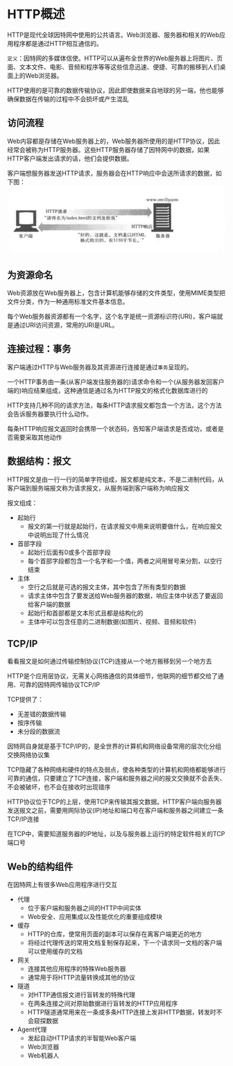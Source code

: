 #   HTTP概述

HTTP是现代全球因特网中使用的公共语言。Web浏览器、服务器和相关的Web应用程序都是通过HTTP相互通信的。

`定义`：因特网的多媒体信使。HTTP可以从遍布全世界的Web服务器上将图片、页面、文本文件、电影、音频和程序等等这些信息迅速、便捷、可靠的搬移到人们桌面上的Web浏览器。

HTTP使用的是可靠的数据传输协议，因此即使数据来自地球的另一端，他也能够确保数据在传输的过程中不会损坏或产生混乱

##  访问流程

Web内容都是存储在Web服务器上的，Web服务器所使用的是HTTP协议，因此经常会被称为HTTP服务器。这些HTTP服务器存储了因特网中的数据，如果HTTP客户端发出请求的话，他们会提供数据。

客户端想服务器发送HTTP请求，服务器会在HTTP响应中会送所请求的数据，如下图：
![001](images/001.png)

##  为资源命名

Web资源放在Web服务器上，包含计算机能够存储的文件类型，使用MIME类型把文件分类，作为一种通用标准文件基本信息。

每个Web服务器资源都有一个名字，这个名字是统一资源标识符(URI)，客户端就是通过URI访问资源，常用的URI是URL。

##  连接过程：事务

客户端通过HTTP与Web服务器及其资源进行连接是通过`事务`呈现的。

一个HTTP事务由一条(从客户端发往服务器的)请求命令和一个(从服务器发回客户端的)响应结果组成，这种通信是通过名为HTTP报文的格式化数据库进行的

HTTP支持几种不同的请求方法，每条HTTP请求报文都包含一个方法，这个方法会告诉服务器要执行什么动作。

每条HTTP响应报文返回时会携带一个状态码，告知客户端请求是否成功，或者是否需要采取其他动作

##  数据结构：报文

HTTP报文是由一行一行的简单字符组成，报文都是纯文本，不是二进制代码，从客户端到服务端报文称为请求报文，从服务端到客户端称为响应报文

报文组成：
-   起始行
    -   报文的第一行就是起始行，在请求报文中用来说明要做什么，在响应报文中说明出现了什么情况
-   首部字段
    -   起始行后面有0或多个首部字段
    -   每个首部字段都包含一个名字和一个值，两者之间用冒号来分割，以空行结束
-   主体
    -   空行之后就是可选的报文主体，其中包含了所有类型的数据
    -   请求主体中包含了要发送给Web服务器的数据，响应主体中状态了要返回给客户端的数据
    -   起始行和首部都是文本形式且都是结构化的
    -   主体中可以包含任意的二进制数据(如图片、视频、音频和软件)

##  TCP/IP

看看报文是如何通过传输控制协议(TCP)连接从一个地方搬移到另一个地方去

HTTP是个应用层协议，无需关心网络通信的具体细节，他联网的细节都交给了通用、可靠的因特网传输协议TCP/IP

TCP提供了：
-   无差错的数据传输
-   按序传输
-   未分段的数据流

因特网自身就是基于TCP/IP的，是全世界的计算机和网络设备常用的层次化分组交换网络协议集

TCP隐藏了各种网络和硬件的特点及弱点，使各种类型的计算机和网络都能够进行可靠的通信，只要建立了TCP连接，客户端和服务器之间的报文交换就不会丢失、不会被破坏，也不会在接收时出现错序

HTTP协议位于TCP的上层，使用TCP来传输其报文数据。HTTP客户端向服务器发送报文之前，需要用网际协议(IP)地址和端口号在客户端和服务器之间建立一条TCP/IP连接

在TCP中，需要知道服务器的IP地址，以及与服务器上运行的特定软件相关的TCP端口号

##  Web的结构组件

在因特网上有很多Web应用程序进行交互

-   代理
    -   位于客户端和服务器之间的HTTP中间实体
    -   Web安全、应用集成以及性能优化的重要组成模块
-   缓存
    -   HTTP的仓库，使常用页面的副本可以保存在离客户端更近的地方
    -   将经过代理传送的常用文档复制保存起来，下一个请求同一文档的客户端可以使用缓存的文档
-   网关
    -   连接其他应用程序的特殊Web服务器
    -   通常用于将HTTP流量转换成其他的协议
-   隧道
    -   对HTTP通信报文进行盲转发的特殊代理
    -   在两条连接之间对原始数据进行盲转发的HTTP应用程序
    -   HTTP隧道通常用来在一条或多条HTTP连接上发非HTTP数据，转发时不会窥探数据
-   Agent代理
    -   发起自动HTTP请求的半智能Web客户端
    -   Web浏览器
    -   Web机器人
